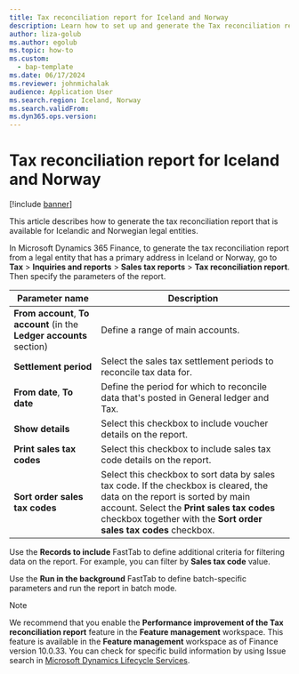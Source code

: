 ```yaml
---
title: Tax reconciliation report for Iceland and Norway
description: Learn how to set up and generate the Tax reconciliation report for legal entities that have a primary address in Iceland or Norway.
author: liza-golub
ms.author: egolub
ms.topic: how-to
ms.custom: 
  - bap-template
ms.date: 06/17/2024
ms.reviewer: johnmichalak
audience: Application User
ms.search.region: Iceland, Norway
ms.search.validFrom: 
ms.dyn365.ops.version: 
---
```


# Tax reconciliation report for Iceland and Norway

[!include [banner](../../includes/banner.md)]

This article describes how to generate the tax reconciliation report that is available for Icelandic and Norwegian legal entities.

In Microsoft Dynamics 365 Finance, to generate the tax reconciliation report from a legal entity that has a primary address in Iceland or Norway, go to **Tax** \> **Inquiries and reports** \> **Sales tax reports** \> **Tax reconciliation report**. Then specify the parameters of the report.

| Parameter name | Description |
|----------------|-------------|
| **From account**, **To account** (in the **Ledger accounts** section) | Define a range of main accounts. |
| **Settlement period** | Select the sales tax settlement periods to reconcile tax data for. |
| **From date**, **To date** | Define the period for which to reconcile data that's posted in General ledger and Tax. |
| **Show details** | Select this checkbox to include voucher details on the report. |
| **Print sales tax codes** | Select this checkbox to include sales tax code details on the report. |
| **Sort order sales tax codes** | Select this checkbox to sort data by sales tax code. If the checkbox is cleared, the data on the report is sorted by main account. Select the **Print sales tax codes** checkbox together with the **Sort order sales tax codes** checkbox. |

Use the **Records to include** FastTab to define additional criteria for filtering data on the report. For example, you can filter by **Sales tax code** value.

Use the **Run in the background** FastTab to define batch-specific parameters and run the report in batch mode.

> [!NOTE]
> We recommend that you enable the **Performance improvement of the Tax reconciliation report** feature in the **Feature management** workspace. This feature is available in the **Feature management** workspace as of Finance version 10.0.33. You can check for specific build information by using Issue search in [Microsoft Dynamics Lifecycle Services](https://lcs.dynamics.com/).
